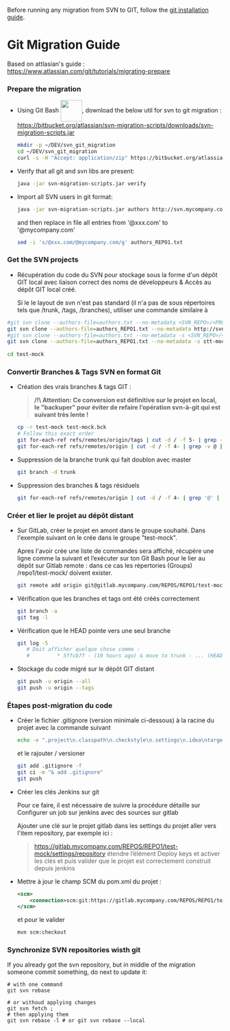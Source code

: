 Before running any migration from SVN to GIT, follow the [git installation guide](GIT_INSTALLATION_GUIDE.md).

# Git Migration Guide

Based on attlasian's guide : https://www.atlassian.com/git/tutorials/migrating-prepare


### Prepare the migration

* Using Git Bash <img align="center" width="50" height="50" src="https://msysgit.github.io/img/gwindows_logo.png">, download the below util for svn to git migration : https://bitbucket.org/atlassian/svn-migration-scripts/downloads/svn-migration-scripts.jar
   ```bash
   mkdir -p ~/DEV/svn_git_migration
   cd ~/DEV/svn_git_migration
   curl -s -H "Accept: application/zip" https://bitbucket.org/atlassian/svn-migration-scripts/downloads/svn-migration-scripts.jar -o        svn-migration-scripts.jar
   ```

* Verify that all git and svn libs are present: 
   ```bash
   java -jar svn-migration-scripts.jar verify
   ```

* Import all SVN users in git  format:
   ```bash
   java -jar svn-migration-scripts.jar authors http://svn.mycompany.com/REPOS/REPO1 > authors_REPO1.txt
   ```
   and then replace in file all entries from '@xxx.com' to '@mycompany.com'
   ```bash
   sed -i 's/@xxx.com/@mycompany.com/g' authors_REPO1.txt
   ```

### Get the SVN projects


* Récupération du code du SVN pour stockage sous la forme d'un dépôt GIT local avec liaison correct des noms de développeurs & Accès au dépôt GIT local créé.

   Si le le layout de svn n'est pas standard (il n'a pas de sous répertoires tels que /trunk, /tags, /branches), utiliser une commande similaire à 
```bash
#git svn clone --authors-file=authors.txt --no-metadata <SVN_REPO>/<PROJECT_NAME> <OUTPUT_GIT_REPO_NAME> -T <DIR_TRUNK> -t <DIR_TAGS> -b <DIR_BRANCHES>
git svn clone --authors-file=authors_REPO1.txt --no-metadata http://svn.mycompany.com/REPOS/REPO1/test-mock/ -T .
#git svn clone --authors-file=authors.txt --no-metadata -s <SVN_REPO>/<PROJECT_NAME> <OUTPUT_GIT_REPO_NAME>
git svn clone --authors-file=authors_REPO1.txt --no-metadata -s stt-mock http://svn.mycompany.com/REPO1/test-mock/
 
cd test-mock
```

### Convertir Branches & Tags SVN en format Git

* Création des vrais branches & tags GIT :

   > **/!\ Attention: Ce conversion est définitive sur le projet en local, le "backuper"  pour éviter de refaire l’opération svn-à-git qui est suivant très lente !**
   ```bash
   cp -r test-mock test-mock.bck
   # Follow this exact order
   git for-each-ref refs/remotes/origin/tags | cut -d / -f 5- | grep -v @ | while read tagname; do git tag "$tagname"    "origin/tags/$tagname"; git branch -r -d "origin/tags/$tagname"; done
   git for-each-ref refs/remotes/origin | cut -d / -f 4- | grep -v @ | while read branchname; do git branch "$branchname" "refs/remotes/origin/$branchname"; git branch -r -d "origin/$branchname"; done
   ```

* Suppression de la branche trunk qui fait doublon avec master
   ```bash
   git branch -d trunk
   ```

* Suppression des branches & tags  résiduels
   ```bash
   git for-each-ref refs/remotes/origin | cut -d / -f 4- | grep '@' | while read branchname; do git branch -r -d "origin/$branchname"; done
   ```

### Créer et lier le projet au dépôt distant

* Sur GitLab, créer le projet en amont  dans le groupe souhaité. Dans l'exemple suivant on le crée dans le groupe "test-mock".

   Apres l'avoir crée une liste de commandes sera affiché, récupère une ligne comme la suivant et l’exécuter sur ton Git Bash pour le lier au dépôt sur Gitlab  remote : dans ce cas les répertories (Groups) /repo1/test-mock/ doivent exister.
   ```bash
   git remote add origin git@gitlab.mycompany.com/REPOS/REPO1/test-mock.git
   ```

* Vérification que les branches et tags ont été créés correctement
   ```bash
   git branch -a
   git tag -l
   ```

* Vérification que le HEAD pointe vers une seul branche
   ```bash
   git log -5
      # Doit afficher quelque chose comme : 
      #         * 5ffcb7f - (19 hours ago) & move to trunk - ... (HEAD -> master)
   ```

* Stockage du code migré sur le dépôt GIT distant
   ```bash
   git push -u origin --all
   git push -u origin --tags
   ```

### Étapes post-migration du code

* Créer le fichier .gitignore (version minimale ci-dessous) à la racine du projet avec la commande suivant
   ```bash
   echo -e ".project\n.classpath\n.checkstyle\n.settings\n.idea\ntarget\n" >> .gitignore
   ```
   et le rajouter / versioner
   ```bash
   git add .gitignore -f
   git ci -m "& add .gitignore"
   git push
   ```

* Créer les clés Jenkins sur git

   Pour ce faire, il est nécessaire de suivre la procédure détaille sur Configurer un job sur jenkins avec des sources sur gitlab

   Ajouter une clé sur le projet gitlab dans les settings du projet aller vers l'item repository, par exemple ici :
   > https://gitlab.mycompany.com/REPOS/REPO1/test-mock/settings/repository
   étendre l’élément Deploy keys et activer les clés et puis valider que le projet est  correctement construit depuis jenkins


* Mettre à jour le champ SCM du pom.xml du projet : 
   ```xml
   <scm>
       <connection>scm:git:https://gitlab.mycompany.com/REPOS/REPO1/test-mock.git</connection>
   </scm>
   ```
   et pour le valider
   ```bash
   mvn scm:checkout
   ```


### Synchronize SVN repositories wisth git

If you already got the svn repository, but in middle of the migration someone commit something, do next to update it: 
   ```batch
   # with one command
   git svn rebase
   
   # or withoud applying changes
   git svn fetch ; 
   # then applying them
   git svn rebase -l # or git svn rebase --local
   ```
